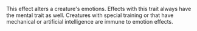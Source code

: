 This effect alters a creature's emotions. Effects with this trait always have the mental trait as well. Creatures with special training or that have mechanical or artificial intelligence are immune to emotion effects.